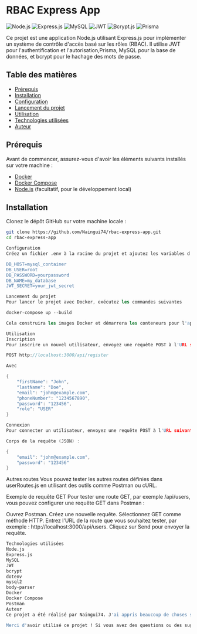 # RBAC Express App
![Node.js](https://img.shields.io/badge/Node.js-339933?style=flat&logo=node.js&logoColor=white)
![Express.js](https://img.shields.io/badge/Express.js-000000?style=flat&logo=express&logoColor=white)
![MySQL](https://img.shields.io/badge/MySQL-00758F?style=flat&logo=mysql&logoColor=white)
![JWT](https://img.shields.io/badge/JSON%20Web%20Token-000000?style=flat&logo=json-web-tokens&logoColor=white)
![Bcrypt.js](https://img.shields.io/badge/bcrypt.js-FD6D2F?style=flat&logo=bcrypt&logoColor=white)
![Prisma](https://img.shields.io/badge/Prisma-2D3748?style=flat&logo=prisma&logoColor=white)

Ce projet est une application Node.js utilisant Express.js pour implémenter un système de contrôle d'accès basé sur les rôles (RBAC). Il utilise JWT pour l'authentification et l'autorisation,Prisma, MySQL pour la base de données, et bcrypt pour le hachage des mots de passe.

## Table des matières

- [Prérequis](#prérequis)
- [Installation](#installation)
- [Configuration](#configuration)
- [Lancement du projet](#lancement-du-projet)
- [Utilisation](#utilisation)
- [Technologies utilisées](#technologies-utilisées)
- [Auteur](#auteur)

## Prérequis

Avant de commencer, assurez-vous d'avoir les éléments suivants installés sur votre machine :

- [Docker](https://www.docker.com/)
- [Docker Compose](https://docs.docker.com/compose/)
- [Node.js](https://nodejs.org/) (facultatif, pour le développement local)

## Installation

Clonez le dépôt GitHub sur votre machine locale :

```sh
git clone https://github.com/Naingui74/rbac-express-app.git
cd rbac-express-app

Configuration
Créez un fichier .env à la racine du projet et ajoutez les variables d'environnement nécessaires :

DB_HOST=mysql_container
DB_USER=root
DB_PASSWORD=yourpassword
DB_NAME=my_database
JWT_SECRET=your_jwt_secret

```
```s
Lancement du projet
Pour lancer le projet avec Docker, exécutez les commandes suivantes 

docker-compose up --build

Cela construira les images Docker et démarrera les conteneurs pour l'application Node.js et la base de données MySQL.

```
```h
Utilisation
Inscription
Pour inscrire un nouvel utilisateur, envoyez une requête POST à l'URL suivante :

POST http://localhost:3000/api/register

Avec 

{
    "firstName": "John",
    "lastName": "Doe",
    "email": "john@example.com",
    "phoneNumber": "1234567890",
    "password": "123456",
    "role": "USER"
}

Connexion
Pour connecter un utilisateur, envoyez une requête POST à l'URL suivante :

Corps de la requête (JSON) :

{
    "email": "john@example.com",
    "password": "123456"
}
```
Autres routes
Vous pouvez tester les autres routes définies dans userRoutes.js en utilisant des outils comme Postman ou cURL.

Exemple de requête GET
Pour tester une route GET, par exemple /api/users, vous pouvez configurer une requête GET dans Postman :

Ouvrez Postman.
Créez une nouvelle requête.
Sélectionnez GET comme méthode HTTP.
Entrez l'URL de la route que vous souhaitez tester, par exemple : http://localhost:3000/api/users.
Cliquez sur Send pour envoyer la requête.
```sh
Technologies utilisées
Node.js
Express.js
MySQL
JWT
bcrypt
dotenv
mysql2
body-parser
Docker
Docker Compose
Postman
Auteur
Ce projet a été réalisé par Naingui74. J'ai appris beaucoup de choses sur RBAC et comment l'implémenter dans une application Node.js, ainsi que sur l'utilisation de JWT pour l'authentification et l'autorisation, MySQL pour la base de données, et bien plus encore.

Merci d'avoir utilisé ce projet ! Si vous avez des questions ou des suggestions, n'hésitez pas à me contacter.

```
